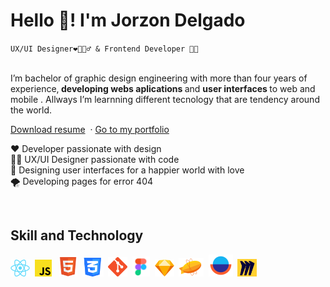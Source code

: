 <div align="left">
  <h1>Hello 👋! I'm Jorzon Delgado </h1>
  <code>UX/UI Designer❤️‍🔥🕵️‍♂️ & Frontend Developer 🧑‍💻</code>
  <br/>
  <br/>
  <p>
    I’m bachelor of graphic design engineering with more than four years of experience,<b> developing webs aplications </b> and <b> user interfaces </b> to web and mobile . Allways I’m learnning different tecnology that are tendency around the world.
  </p>
  <p align="left">
    <a href="https://jorzon.github.io/wux/app/assets/files/JorzonDelgadoCv.pdf">Download resume</a>&nbsp;
    ·
    <a href="https://jorzon.github.io/wux/">Go to my portfolio</a>&nbsp;
  </p>
</div>

<p align="left">
   ❤️‍ Developer passionate with design <br/>
   🕵️‍♂️ UX/UI Designer passionate with code  <br/>
   🧡 Designing user interfaces for a happier world with love<br/>
   🌪 Developing pages for error 404  <br/>
</p>
<br/>
<h2 align="leftr">Skill and Technology</h2>
<div align="left">
    <img src="./assets/icons/react.svg"  height="27px"/>&nbsp;
    <img src="./assets/icons/js.svg"  height="27px"/>&nbsp;&nbsp;
    <img src="./assets/icons/html.svg"  height="33px"/>&nbsp;
    <img src="./assets/icons/css-new.svg"  height="30px"/>&nbsp;
    <img src="./assets/icons/git.svg"  height="31px"/>&nbsp;
    <img src="./assets/icons/figma-new.svg"  height="32px"/>&nbsp;
    <img src="./assets/icons/sketch.svg"  height="27px"/>&nbsp;
    <img src="./assets/icons/zeplin.svg"  height="30px"/>&nbsp;
    <img src="./assets/icons/overflow-new.svg"  height="35px"/>&nbsp;
    <img src="./assets/icons/miro.svg"  height="28px"/>&nbsp;

</div>
